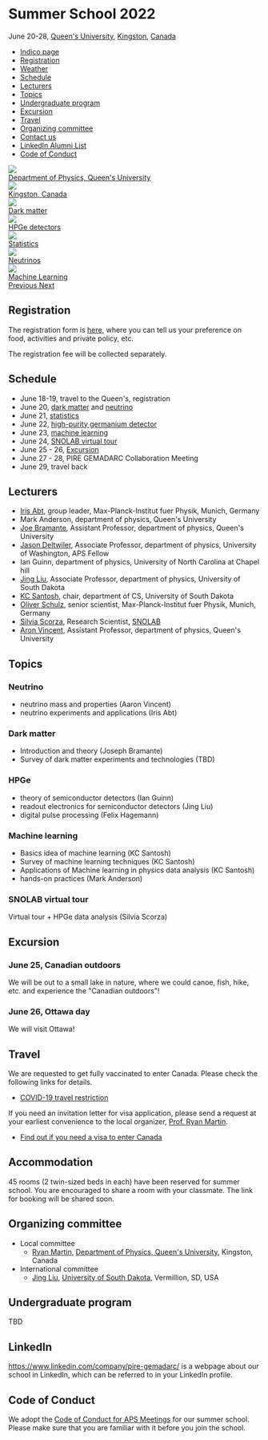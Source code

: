 ---
---
# Summer School 2022

<div class="row">

<div class="col-md-6">
June 20-28, <a href="https://www.queensu.ca/physics">Queen's University</a>,
<a href="https://www.cityofkingston.ca">Kingston</a>,
<a href="https://www.canada.ca/en/immigration-refugees-citizenship/services/visit-canada/apply-visitor-visa.html">Canada</a>
<ul>
<li><a href="https://indico.cern.ch/event/1142628">Indico page</a></li>
<li><a href="#registration">Registration</a></li>
<li><a href="https://weather.gc.ca/city/pages/on-69_metric_e.html">Weather</a></li>
<li><a href="#schedule">Schedule</a></li>
<li><a href="#lecturers">Lecturers</a></li>
<li><a href="#topics">Topics</a></li>
<li><a href="#undergraduate-program">Undergraduate program</a></li>
<li><a href="#excursion">Excursion</a></li>
<li><a href="#travel">Travel</a></li>
<li><a href="#organizing-committee">Organizing committee</a></li>
<li><a href="mailto:jing.liu@usd.edu">Contact us</a></li>
<li><a href="#linkedin">LinkedIn Alumni List</a></li>
<li><a href="#code-of-conduct">Code of Conduct</a></li>
</ul>
</div>

<div id="science-carousel" class="carousel slide col-md-6" data-ride="carousel">

<div class="carousel-inner" role="listbox">
<div class="item active">
<img src="https://www.queensu.ca/gazette/sites/default/files/assets/slideshow/2015-12/WEB%20Livestream%20W%20Art.jpg">
<div class="carousel-caption">
<a class="btn btn-lg btn-primary" href="#travel" role="button">Department of Physics, Queen's University</a>
</div>
</div>

<div class="item">
<img src="https://www.cruisin.me/images/cruise-ports/canada/kingston-ontario.jpg">
<div class="carousel-caption">
<a class="btn btn-lg btn-primary" href="#travel" role="button">Kingston, Canada</a>
</div>
</div>

<div class="item">
<img src="https://upload.wikimedia.org/wikipedia/commons/thumb/3/31/COSMOS_3D_dark_matter_map.png/1024px-COSMOS_3D_dark_matter_map.png">
<div class="carousel-caption">
<a class="btn btn-lg btn-primary" href="#dark-matter" role="button">Dark matter</a>
</div>
</div>

<div class="item">
<img src="https://drive.google.com/uc?id=0BwM7XYhFgK7oMmZNb2dnQ0xHWXM">
<div class="carousel-caption">
<a class="btn btn-lg btn-primary" href="#HPGe" role="button">HPGe detectors</a>
</div>
</div>

<div class="item">
<img src="https://online.stanford.edu/sites/default/files/styles/figure_default/public/2020-06/Statistics-Graduate-Certificate_2.jpg">
<div class="carousel-caption">
<a class="btn btn-lg btn-primary" href="#statistics" role="button">Statistics</a>
</div>
</div>

<div class="item">
<img src="https://www.symmetrymagazine.org/sites/default/files/styles/2015_hero/public/images/standard/FINAL_neutrinos_header_sized.jpg?itok=ZDqZNm5W">
<div class="carousel-caption">
<a class="btn btn-lg btn-primary" href="#neutrino" role="button">Neutrinos</a>
</div>
</div>

<div class="item">
<img src="https://www.techfunnel.com/wp-content/uploads/2020/12/machine-learning-vs-deep-learning.png">
<div class="carousel-caption">
<a class="btn btn-lg btn-primary" href="#machine-learning" role="button">Machine Learning</a>
</div>
</div>
</div><!--carousel-inner-->

<a class="left carousel-control" href="#science-carousel" role="button" data-slide="prev">
<span class="glyphicon glyphicon-chevron-left" aria-hidden="true"></span>
<span class="sr-only">Previous</span>
</a>

<a class="right carousel-control" href="#science-carousel" role="button" data-slide="next">
<span class="glyphicon glyphicon-chevron-right" aria-hidden="true"></span>
<span class="sr-only">Next</span>
</a>

</div><!-- carousel slide -->

</div><!-- row -->

## Registration

The registration form is [here](https://forms.gle/BzhvQPYgVg6QyoRAA), where you can tell us your preference on food, activities and private policy, etc.

The registration fee will be collected separately.

## Schedule

- June 18-19, travel to the Queen's, registration
- June 20, [dark matter](#dark-matter) and [neutrino](#neutrino)
- June 21, [statistics](#statistics)
- June 22, [high-purity germanium detector](#hpge)
- June 23, [machine learning](#machine-learning)
- June 24, [SNOLAB virtual tour](#snolab-virtual-tour)
- June 25 - 26, [Excursion](#excursion)
- June 27 - 28, PIRE GEMADARC Collaboration Meeting
- June 29, travel back

## Lecturers

- [Iris Abt][MPI], group leader, Max-Planck-Institut fuer Physik, Munich, Germany
- Mark Anderson, department of physics, Queen's University
- [Joe Bramante][Joe], Assistant Professor, department of physics, Queen's University
- [Jason Deltwiler][Jason], Associate Professor, department of physics, University of Washington, APS Fellow
- Ian Guinn, department of physics, University of North Carolina at Chapel hill
- [Jing Liu][Jing], Associate Professor, department of physics, University of South Dakota
- [KC Santosh][KC], chair, department of CS, University of South Dakota
- [Oliver Schulz][MPI], senior scientist, Max-Planck-Institut fuer Physik, Munich, Germany
- [Silvia Scorza](https://www.snolab.ca/people/dr-silvia-scorza/), Research Scientist, [SNOLAB][]
- [Aron Vincent][Vincent], Assistant Professor, department of physics, Queen's University

[MPI]: https://www.mpp.mpg.de/en/research/neutrino-experiments/majorana-nature-of-the-neutrino-legend-experiment
[Jason]: https://phys.washington.edu/people/jason-detwiler
[Jing]: https://www.usd.edu/research-and-faculty/faculty-and-staff/jing-liu
[KC]: https://www.usd.edu/research-and-faculty/faculty-and-staff/santosh-kc
[Vincent]: https://www.queensu.ca/physics/aaron-vincent
[Joe]: https://www.queensu.ca/physics/joe-bramante
[SNOLAB]: https://www.snolab.ca/

## Topics

### Neutrino

- neutrino mass and properties (Aaron Vincent)
- neutrino experiments and applications (Iris Abt)

### Dark matter

- Introduction and theory (Joseph Bramante)
- Survey of dark matter experiments and technologies (TBD)

### HPGe

- theory of semiconductor detectors (Ian Guinn)
- readout electronics for semiconductor detectors (Jing Liu)
- digital pulse processing (Felix Hagemann)

### Machine learning

- Basics idea of machine learning (KC Santosh)
- Survey of machine learning techniques (KC Santosh)
- Applications of Machine learning in physics data analysis (KC Santosh)
- hands-on practices (Mark Anderson)

### SNOLAB virtual tour

Virtual tour + HPGe data analysis (Silvia Scorza)

## Excursion

### June 25, Canadian outdoors
We will be out to a small lake in nature, where we could canoe, fish, hike, etc. and experience the "Canadian outdoors"!

### June 26, Ottawa day
We will visit Ottawa!

## Travel

We are requested to get fully vaccinated to enter Canada. Please check the following links for details.

- [COVID-19 travel restriction](https://travel.gc.ca/travel-covid/travel-restrictions/wizard-start)

If you need an invitation letter for visa application, please send a request at your earliest convenience to the local organizer, [Prof. Ryan Martin][Ryan].

- [Find out if you need a visa to enter Canada](https://www.cic.gc.ca/english/visit/visas.asp)

## Accommodation

45 rooms (2 twin-sized beds in each) have been reserved for summer school. You are encouraged to share a room with your classmate. The link for booking will be shared soon.

## Organizing committee

- Local committee
  - [Ryan Martin][Ryan], [Department of Physics, Queen's University][qp], Kingston, Canada
- International committee
  - [Jing Liu][Jing], [University of South Dakota][USD], Vermillion, SD, USA

## Undergraduate program

TBD

## LinkedIn

<https://www.linkedin.com/company/pire-gemadarc/> is a webpage about our school in LinkedIn, which can be referred to in your LinkedIn profile.

## Code of Conduct

We adopt the [Code of Conduct for APS Meetings](http://www.china-embassy.org/eng/zmzlljs/t84229.htm) for our summer school. Please make sure that you are familiar with it before you join the school.

[USD]: http://www.usd.edu
[MPI]: https://www.mpp.mpg.de/en/
[Ryan]: https://www.queensu.ca/physics/ryan-martin
[qp]: https://www.queensu.ca/physics/
